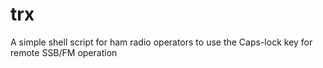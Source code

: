 # trx
A simple shell script for ham radio operators to use the Caps-lock key for remote SSB/FM operation
